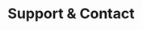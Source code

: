 <!-- Space: AnsibleRoleDocker -->
<!-- Parent: Project -->
<!-- Title: Project Support -->

<!-- Label: Support and Contact -->
<!-- Include: docs/disclaimer.md -->
<!-- Include: ac:toc -->

# Support & Contact
